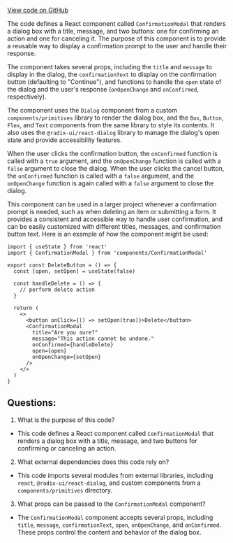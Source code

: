 [View code on GitHub](zoo-labs/zoo/blob/master/app/components/common/ConfirmationModal.tsx)

The code defines a React component called `ConfirmationModal` that renders a dialog box with a title, message, and two buttons: one for confirming an action and one for canceling it. The purpose of this component is to provide a reusable way to display a confirmation prompt to the user and handle their response.

The component takes several props, including the `title` and `message` to display in the dialog, the `confirmationText` to display on the confirmation button (defaulting to "Continue"), and functions to handle the `open` state of the dialog and the user's response (`onOpenChange` and `onConfirmed`, respectively).

The component uses the `Dialog` component from a custom `components/primitives` library to render the dialog box, and the `Box`, `Button`, `Flex`, and `Text` components from the same library to style its contents. It also uses the `@radix-ui/react-dialog` library to manage the dialog's open state and provide accessibility features.

When the user clicks the confirmation button, the `onConfirmed` function is called with a `true` argument, and the `onOpenChange` function is called with a `false` argument to close the dialog. When the user clicks the cancel button, the `onConfirmed` function is called with a `false` argument, and the `onOpenChange` function is again called with a `false` argument to close the dialog.

This component can be used in a larger project whenever a confirmation prompt is needed, such as when deleting an item or submitting a form. It provides a consistent and accessible way to handle user confirmation, and can be easily customized with different titles, messages, and confirmation button text. Here is an example of how the component might be used:

```
import { useState } from 'react'
import { ConfirmationModal } from 'components/ConfirmationModal'

export const DeleteButton = () => {
  const [open, setOpen] = useState(false)

  const handleDelete = () => {
    // perform delete action
  }

  return (
    <>
      <button onClick={() => setOpen(true)}>Delete</button>
      <ConfirmationModal
        title="Are you sure?"
        message="This action cannot be undone."
        onConfirmed={handleDelete}
        open={open}
        onOpenChange={setOpen}
      />
    </>
  )
}
```
## Questions: 
 1. What is the purpose of this code?
- This code defines a React component called `ConfirmationModal` that renders a dialog box with a title, message, and two buttons for confirming or canceling an action.

2. What external dependencies does this code rely on?
- This code imports several modules from external libraries, including `react`, `@radix-ui/react-dialog`, and custom components from a `components/primitives` directory.

3. What props can be passed to the `ConfirmationModal` component?
- The `ConfirmationModal` component accepts several props, including `title`, `message`, `confirmationText`, `open`, `onOpenChange`, and `onConfirmed`. These props control the content and behavior of the dialog box.